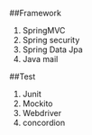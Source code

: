 ##Framework
1. SpringMVC
2. Spring security
3. Spring Data Jpa
4. Java mail

##Test
1. Junit
2. Mockito
3. Webdriver
4. concordion